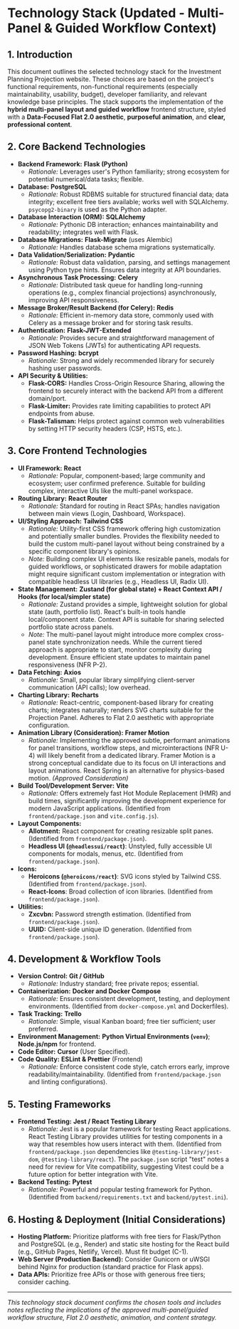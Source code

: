 # Technology Stack (Updated - Multi-Panel & Guided Workflow Context)

## 1. Introduction

This document outlines the selected technology stack for the Investment Planning Projection website. These choices are based on the project's functional requirements, non-functional requirements (especially maintainability, usability, budget), developer familiarity, and relevant knowledge base principles. The stack supports the implementation of the **hybrid multi-panel layout and guided workflow** frontend structure, styled with a **Data-Focused Flat 2.0 aesthetic**, **purposeful animation**, and **clear, professional content**.

## 2. Core Backend Technologies

*   **Backend Framework:** **Flask (Python)**
    *   *Rationale:* Leverages user's Python familiarity; strong ecosystem for potential numerical/data tasks; flexible.
*   **Database:** **PostgreSQL**
    *   *Rationale:* Robust RDBMS suitable for structured financial data; data integrity; excellent free tiers available; works well with SQLAlchemy. `psycopg2-binary` is used as the Python adapter.
*   **Database Interaction (ORM):** **SQLAlchemy**
    *   *Rationale:* Pythonic DB interaction; enhances maintainability and readability; integrates well with Flask.
*   **Database Migrations:** **Flask-Migrate** (uses Alembic)
    *   *Rationale:* Handles database schema migrations systematically.
*   **Data Validation/Serialization:** **Pydantic**
    *   *Rationale:* Robust data validation, parsing, and settings management using Python type hints. Ensures data integrity at API boundaries.
*   **Asynchronous Task Processing:** **Celery**
    *   *Rationale:* Distributed task queue for handling long-running operations (e.g., complex financial projections) asynchronously, improving API responsiveness.
*   **Message Broker/Result Backend (for Celery):** **Redis**
    *   *Rationale:* Efficient in-memory data store, commonly used with Celery as a message broker and for storing task results.
*   **Authentication:** **Flask-JWT-Extended**
    *   *Rationale:* Provides secure and straightforward management of JSON Web Tokens (JWTs) for authenticating API requests.
*   **Password Hashing:** **bcrypt**
    *   *Rationale:* Strong and widely recommended library for securely hashing user passwords.
*   **API Security & Utilities:**
    *   **Flask-CORS:** Handles Cross-Origin Resource Sharing, allowing the frontend to securely interact with the backend API from a different domain/port.
    *   **Flask-Limiter:** Provides rate limiting capabilities to protect API endpoints from abuse.
    *   **Flask-Talisman:** Helps protect against common web vulnerabilities by setting HTTP security headers (CSP, HSTS, etc.).

## 3. Core Frontend Technologies

* **UI Framework:** **React**
    * *Rationale:* Popular, component-based; large community and ecosystem; user confirmed preference. Suitable for building complex, interactive UIs like the multi-panel workspace.
* **Routing Library:** **React Router**
    * *Rationale:* Standard for routing in React SPAs; handles navigation between main views (Login, Dashboard, Workspace).
* **UI/Styling Approach:** **Tailwind CSS**
    * *Rationale:* Utility-first CSS framework offering high customization and potentially smaller bundles. Provides the flexibility needed to build the custom multi-panel layout without being constrained by a specific component library's opinions.
    * *Note:* Building complex UI elements like resizable panels, modals for guided workflows, or sophisticated drawers for mobile adaptation might require significant custom implementation or integration with compatible headless UI libraries (e.g., Headless UI, Radix UI).
* **State Management:** **Zustand (for global state) + React Context API / Hooks (for local/simpler state)**
    * *Rationale:* Zustand provides a simple, lightweight solution for global state (auth, portfolio list). React's built-in tools handle local/component state. Context API is suitable for sharing selected portfolio state across panels.
    * *Note:* The multi-panel layout might introduce more complex cross-panel state synchronization needs. While the current tiered approach is appropriate to start, monitor complexity during development. Ensure efficient state updates to maintain panel responsiveness (NFR P-2).
* **Data Fetching:** **Axios**
    * *Rationale:* Small, popular library simplifying client-server communication (API calls); low overhead.
* **Charting Library:** **Recharts**
    * *Rationale:* React-centric, component-based library for creating charts; integrates naturally; renders SVG charts suitable for the Projection Panel. Adheres to Flat 2.0 aesthetic with appropriate configuration.
* **Animation Library (Consideration):** **Framer Motion**
    * *Rationale:* Implementing the approved subtle, performant animations for panel transitions, workflow steps, and microinteractions (NFR U-4) will likely benefit from a dedicated library. Framer Motion is a strong conceptual candidate due to its focus on UI interactions and layout animations. React Spring is an alternative for physics-based motion. *(Approved Consideration)*
*   **Build Tool/Development Server:** **Vite**
    *   *Rationale:* Offers extremely fast Hot Module Replacement (HMR) and build times, significantly improving the development experience for modern JavaScript applications. (Identified from `frontend/package.json` and `vite.config.js`).
*   **Layout Components:**
    *   **Allotment:** React component for creating resizable split panes. (Identified from `frontend/package.json`).
    *   **Headless UI (`@headlessui/react`)**: Unstyled, fully accessible UI components for modals, menus, etc. (Identified from `frontend/package.json`).
*   **Icons:**
    *   **Heroicons (`@heroicons/react`)**: SVG icons styled by Tailwind CSS. (Identified from `frontend/package.json`).
    *   **React-Icons**: Broad collection of icon libraries. (Identified from `frontend/package.json`).
*   **Utilities:**
    *   **Zxcvbn:** Password strength estimation. (Identified from `frontend/package.json`).
    *   **UUID:** Client-side unique ID generation. (Identified from `frontend/package.json`).


## 4. Development & Workflow Tools

* **Version Control:** **Git / GitHub**
    * *Rationale:* Industry standard; free private repos; essential.
*   **Containerization:** **Docker and Docker Compose**
    *   *Rationale:* Ensures consistent development, testing, and deployment environments. (Identified from `docker-compose.yml` and Dockerfiles).
* **Task Tracking:** **Trello**
    * *Rationale:* Simple, visual Kanban board; free tier sufficient; user preferred.
* **Environment Management:** **Python Virtual Environments (`venv`)**; **Node.js/npm** for frontend.
* **Code Editor:** **Cursor** (User Specified).
* **Code Quality:** **ESLint & Prettier** (Frontend)
    * *Rationale:* Enforce consistent code style, catch errors early, improve readability/maintainability. (Identified from `frontend/package.json` and linting configurations).

## 5. Testing Frameworks

* **Frontend Testing:** **Jest / React Testing Library**
    * *Rationale:* Jest is a popular framework for testing React applications. React Testing Library provides utilities for testing components in a way that resembles how users interact with them. (Identified from `frontend/package.json` dependencies like `@testing-library/jest-dom`, `@testing-library/react`). The `package.json` script "test" notes a need for review for Vite compatibility, suggesting Vitest could be a future option for better integration with Vite.
* **Backend Testing:** **Pytest**
    * *Rationale:* Powerful and popular testing framework for Python. (Identified from `backend/requirements.txt` and `backend/pytest.ini`).

## 6. Hosting & Deployment (Initial Considerations)

* **Hosting Platform:** Prioritize platforms with free tiers for Flask/Python and PostgreSQL (e.g., Render) and static site hosting for the React build (e.g., GitHub Pages, Netlify, Vercel). Must fit budget (C-1).
*   **Web Server (Production Backend):** Consider Gunicorn or uWSGI behind Nginx for production (standard practice for Flask apps).
* **Data APIs:** Prioritize free APIs or those with generous free tiers; consider caching.

---
*This technology stack document confirms the chosen tools and includes notes reflecting the implications of the approved multi-panel/guided workflow structure, Flat 2.0 aesthetic, animation, and content strategy.*